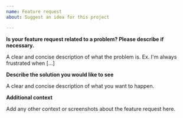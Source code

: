 ```yaml
---
name: Feature request
about: Suggest an idea for this project

---
```


**Is your feature request related to a problem? Please describe if necessary.**

A clear and concise description of what the problem is. Ex. I'm always frustrated when [...]

**Describe the solution you would like to see**

A clear and concise description of what you want to happen.

**Additional context**

Add any other context or screenshots about the feature request here.

